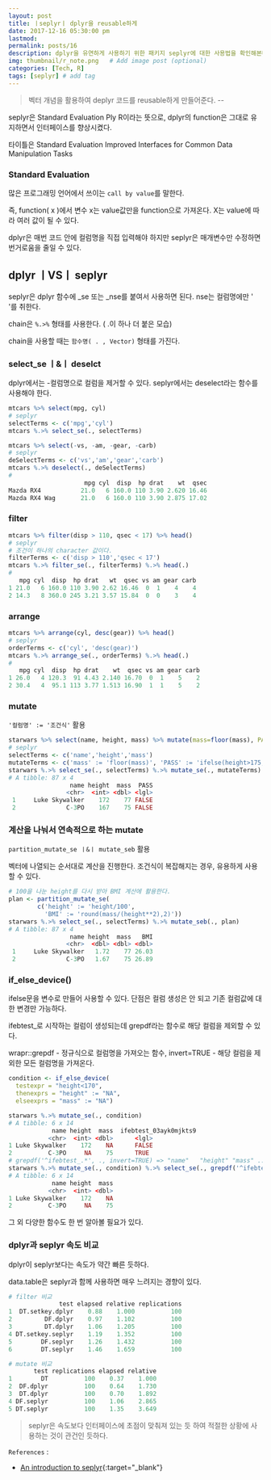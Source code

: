 ```yaml
---
layout: post
title: ㅣseplyrㅣ dplyr을 reusable하게
date: 2017-12-16 05:30:00 pm
lastmod:
permalink: posts/16
description: dplyr을 유연하게 사용하기 위한 패키지 seplyr에 대한 사용법을 확인해본다. # Add post description (optional)
img: thumbnail/r_note.png   # Add image post (optional)
categories: [Tech, R]
tags: [seplyr] # add tag
---
```


> 벡터 개념을 활용하여 deplyr 코드를 reusable하게 만들어준다.  -- 

seplyr은 Standard Evaluation Ply R이라는 뜻으로, dplyr의 function은 그대로 유지하면서 인터페이스를 향상시켰다.

타이틀은 Standard Evaluation Improved Interfaces for Common Data Manipulation Tasks

### Standard Evaluation

많은 프로그래밍 언어에서 쓰이는 `call by value`를 말한다.

즉, function( x )에서 변수 x는 value값만을 function으로 가져온다. X는 value에 따라 여러 값이 될 수 있다.

dplyr은 매번 코드 안에 컬럼명을 직접 입력해야 하지만 seplyr은 매개변수만 수정하면 번거로움을 줄일 수 있다.

## dplyr ㅣVSㅣ seplyr

seplyr은 dplyr 함수에 _se 또는 _nse를 붙여서 사용하면 된다. nse는 컬럼명에만 ' '를 취한다.

chain은 `%.>%` 형태를 사용한다. ( .이 하나 더 붙은 모습)

chain을 사용할 때는 `함수명( . , Vector)` 형태를 가진다.

### select_se ㅣ&ㅣ deselct

dplyr에서는 -컬럼명으로 컬럼을 제거할 수 있다. seplyr에서는 deselect라는 함수를 사용해야 한다.

``` r
mtcars %>% select(mpg, cyl)
# seplyr
selectTerms <- c('mpg','cyl')
mtcars %.>% select_se(., selectTerms)
```

``` r
mtcars %>% select(-vs, -am, -gear, -carb)
# seplyr
deSelectTerms <- c('vs','am','gear','carb')
mtcars %.>% deselect(., deSelectTerms)
#
                     mpg cyl  disp  hp drat    wt  qsec
Mazda RX4           21.0   6 160.0 110 3.90 2.620 16.46
Mazda RX4 Wag       21.0   6 160.0 110 3.90 2.875 17.02
```

### filter

``` r
mtcars %>% filter(disp > 110, qsec < 17) %>% head()
# seplyr
# 조건이 하나의 character 값이다.
filterTerms <- c('disp > 110','qsec < 17')
mtcars %.>% filter_se(., filterTerms) %.>% head(.)
#
   mpg cyl  disp  hp drat   wt  qsec vs am gear carb
1 21.0   6 160.0 110 3.90 2.62 16.46  0  1    4    4
2 14.3   8 360.0 245 3.21 3.57 15.84  0  0    3    4
```
### arrange

``` r
mtcars %>% arrange(cyl, desc(gear)) %>% head()
# seplyr
orderTerms <- c('cyl', 'desc(gear)')
mtcars %.>% arrange_se(., orderTerms) %.>% head(.)
# 
   mpg cyl  disp  hp drat    wt  qsec vs am gear carb
1 26.0   4 120.3  91 4.43 2.140 16.70  0  1    5    2
2 30.4   4  95.1 113 3.77 1.513 16.90  1  1    5    2
```

### mutate

`'컬럼명' := '조건식'` 활용

``` r
starwars %>% select(name, height, mass) %>% mutate(mass=floor(mass), PASS=ifelse(height>175,TRUE,FALSE))
# seplyr
selectTerms <- c('name','height','mass')
mutateTerms <- c('mass' := 'floor(mass)', 'PASS' := 'ifelse(height>175, TRUE, FALSE)')
starwars %.>% select_se(., selectTerms) %.>% mutate_se(., mutateTerms)
# A tibble: 87 x 4
                 name height  mass  PASS
                <chr>  <int> <dbl> <lgl>
 1     Luke Skywalker    172    77 FALSE
 2              C-3PO    167    75 FALSE
```

### 계산을 나눠서 연속적으로 하는 mutate

`partition_mutate_se ㅣ&ㅣ mutate_seb` 활용

벡터에 나열되는 순서대로 계산을 진행한다. 조건식이 복잡해지는 경우, 유용하게 사용할 수 있다.

``` r
# 100을 나눈 height를 다시 받아 BMI 계산에 활용한다.
plan <- partition_mutate_se(
        c('height' := 'height/100',
          'BMI' := 'round(mass/(height**2),2)'))
starwars %.>% select_se(., selectTerms) %.>% mutate_seb(., plan)
# A tibble: 87 x 4
                 name height  mass   BMI
                <chr>  <dbl> <dbl> <dbl>
 1     Luke Skywalker   1.72    77 26.03
 2              C-3PO   1.67    75 26.89
```

### if_else_device()

ifelse문을 변수로 만들어 사용할 수 있다. 단점은 컬럼 생성은 안 되고 기존 컬럼값에 대한 변경만 가능하다.

ifebtest_로 시작하는 컬럼이 생성되는데 grepdf라는 함수로 해당 컬럼을 제외할 수 있다.

wrapr::grepdf - 정규식으로 컬럼명을 가져오는 함수, invert=TRUE - 해당 컬럼을 제외한 모든 컬럼명을 가져온다.

``` r
condition <- if_else_device(
  testexpr = "height<170",
  thenexprs = "height" := "NA",
  elseexprs = "mass" := "NA")

starwars %.>% mutate_se(., condition)
# A tibble: 6 x 14
            name height  mass  ifebtest_03ayk0mjkts9
           <chr>  <int> <dbl>      <lgl>
1 Luke Skywalker    172    NA      FALSE
2          C-3PO     NA    75      TRUE
# grepdf('^ifebtest_.*', ., invert=TRUE) => "name"   "height" "mass" ...
starwars %.>% mutate_se(., condition) %.>% select_se(., grepdf('^ifebtest_.*', ., invert=TRUE))
# A tibble: 6 x 14
            name height  mass
           <chr>  <int> <dbl>      
1 Luke Skywalker    172    NA  
2          C-3PO     NA    75      
```
그 외 다양한 함수도 한 번 알아볼 필요가 있다.

### dplyr과 seplyr 속도 비교

dplyr이 seplyr보다는 속도가 약간 빠른 듯하다. 

data.table은 seplyr과 함께 사용하면 매우 느려지는 경향이 있다.

``` r
# filter 비교
              test elapsed relative replications
1  DT.setkey.dplyr    0.88    1.000          100
2         DF.dplyr    0.97    1.102          100
3         DT.dplyr    1.06    1.205          100
4 DT.setkey.seplyr    1.19    1.352          100
5        DF.seplyr    1.26    1.432          100
6        DT.seplyr    1.46    1.659          100
```

``` r
# mutate 비교
       test replications elapsed relative
1        DT          100    0.37    1.000    
2  DF.dplyr          100    0.64    1.730    
3  DT.dplyr          100    0.70    1.892      
4 DF.seplyr          100    1.06    2.865    
5 DT.seplyr          100    1.35    3.649   
```

> seplyr은 속도보다 인터페이스에 초점이 맞춰져 있는 듯 하여 적절한 상황에 사용하는 것이 관건인 듯하다.

`References` : 

* [An introduction to seplyr](http://blog.revolutionanalytics.com/2017/12/introduction-to-seplyr.html){:target="_blank"}

